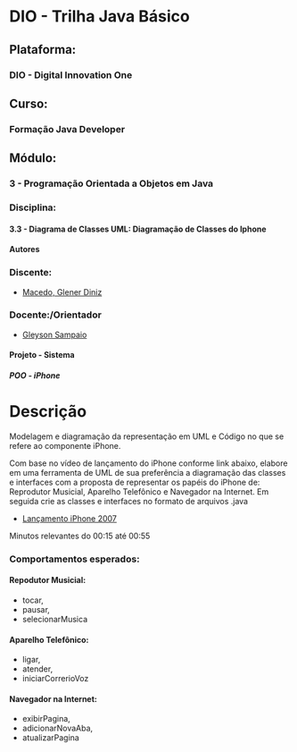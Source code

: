 # DIO - Trilha Java Básico
## Plataforma:
### DIO - Digital Innovation One

## Curso:
### Formação Java Developer

## Módulo:
### 3 - Programação Orientada a Objetos em Java

### Disciplina:
#### 3.3 - Diagrama de Classes UML: Diagramação de Classes do Iphone

#### Autores
### Discente:
- [Macedo, Glener Diniz](https://www.linkedin.com/in/glener-diniz-macedo-789732a8/)

### Docente:/Orientador
- [Gleyson Sampaio](https://github.com/glysns)

#### Projeto - Sistema
##### POO - iPhone

# Descrição
Modelagem e diagramação da representação em UML e Código no que se refere ao componente iPhone.

Com base no vídeo de lançamento do iPhone conforme link abaixo, elabore em uma ferramenta de UML de sua preferência a diagramação das classes e interfaces com a proposta de representar os papéis do iPhone de: Reprodutor Musicial, Aparelho Telefônico e Navegador na Internet. Em seguida crie as classes e interfaces no formato de arquivos .java

* [Lançamento iPhone 2007](https://www.youtube.com/watch?v=9ou608QQRq8)

Minutos relevantes do 00:15 até 00:55

### Comportamentos esperados:
#### Repodutor Musicial:
- tocar,
- pausar, 
- selecionarMusica

#### Aparelho Telefônico:
- ligar,
- atender,
- iniciarCorrerioVoz

#### Navegador na Internet:
- exibirPagina,
- adicionarNovaAba,
- atualizarPagina
